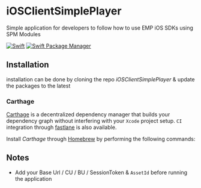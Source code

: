# iOSClientSimplePlayer

Simple application for developers to follow how to use EMP iOS SDKs using SPM Modules

[![Swift](https://img.shields.io/badge/Swift-5.x-orange?style=flat-square)](https://img.shields.io/badge/Swift-5.3_5.4_5.5-Orange?style=flat-square)
[![Swift Package Manager](https://img.shields.io/badge/Swift_Package_Manager-compatible-orange?style=flat-square)](https://img.shields.io/badge/Swift_Package_Manager-compatible-orange?style=flat-square)


## Installation

installation can be done by cloning the repo  *iOSClientSimplePlayer* & update the packages to the latest


### Carthage

[Carthage](https://github.com/Carthage/Carthage) is a decentralized dependency manager that builds your dependency graph without interfering with your `Xcode` project setup. `CI` integration through [fastlane](https://github.com/fastlane/fastlane) is also available.

Install *Carthage* through [Homebrew](https://brew.sh) by performing the following commands:

## Notes

* Add your Base Url / CU / BU / SessionToken & `AssetId` before running the application



